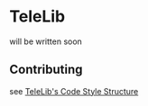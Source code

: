 # TeleLib

will be written soon


## Contributing

see [TeleLib's Code Style Structure](/structure/telelib-structure.md)